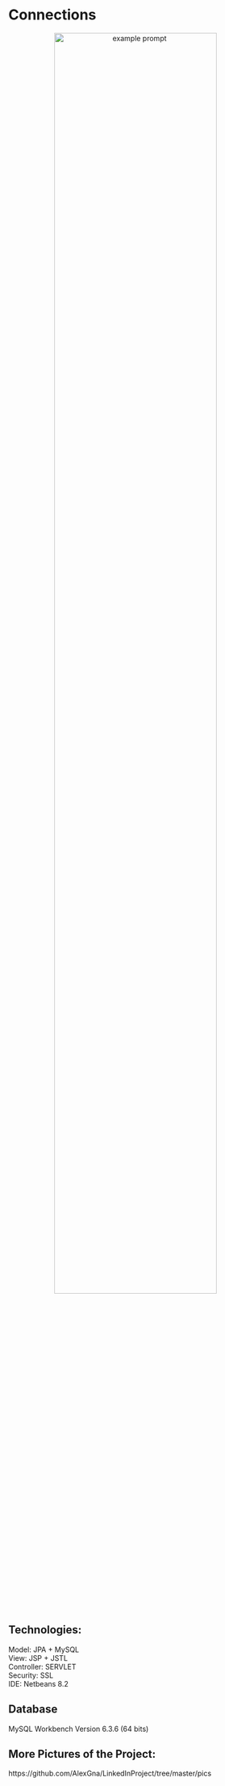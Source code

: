 # Connections

<p align="center"> <img src="https://user-images.githubusercontent.com/44316752/49393551-3ee29280-f73a-11e8-88e2-6326baa4bcdc.gif" alt="example prompt" width="80%" height="80%" /></p>

<h2>Technologies:</h2>
Model: JPA + MySQL </br>
View: JSP + JSTL </br>
Controller: SERVLET </br>
Security: SSL </br>
IDE: Netbeans 8.2

<h2> Database </h2>
MySQL Workbench Version 6.3.6 (64 bits)

<h2>More Pictures of the Project:</h2>
https://github.com/AlexGna/LinkedInProject/tree/master/pics

